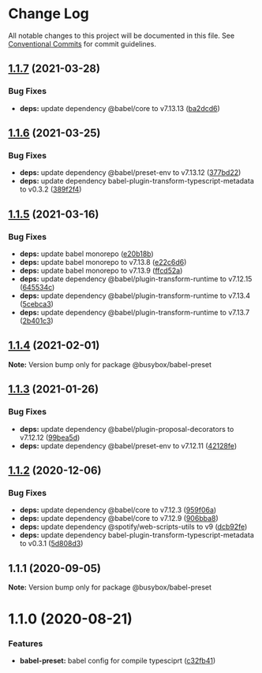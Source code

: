 # Change Log

All notable changes to this project will be documented in this file.
See [Conventional Commits](https://conventionalcommits.org) for commit guidelines.

## [1.1.7](https://github.com/davidNHK/busybox/compare/@busybox/babel-preset@1.1.6...@busybox/babel-preset@1.1.7) (2021-03-28)


### Bug Fixes

* **deps:** update dependency @babel/core to v7.13.13 ([ba2dcd6](https://github.com/davidNHK/busybox/commit/ba2dcd667a270fe1a24726de80b65387ae42d985))





## [1.1.6](https://github.com/davidNHK/busybox/compare/@busybox/babel-preset@1.1.5...@busybox/babel-preset@1.1.6) (2021-03-25)


### Bug Fixes

* **deps:** update dependency @babel/preset-env to v7.13.12 ([377bd22](https://github.com/davidNHK/busybox/commit/377bd2268e4836e11f0207f15616957fd7e0022c))
* **deps:** update dependency babel-plugin-transform-typescript-metadata to v0.3.2 ([389f2f4](https://github.com/davidNHK/busybox/commit/389f2f48220256e061c61f56022134bd191598ea))





## [1.1.5](https://github.com/davidNHK/busybox/compare/@busybox/babel-preset@1.1.4...@busybox/babel-preset@1.1.5) (2021-03-16)


### Bug Fixes

* **deps:** update babel monorepo ([e20b18b](https://github.com/davidNHK/busybox/commit/e20b18b25ab7a9a9231a96df90e420aca3ab12a3))
* **deps:** update babel monorepo to v7.13.8 ([e22c6d6](https://github.com/davidNHK/busybox/commit/e22c6d6ef40c36ae9071f2795868302605a1870a))
* **deps:** update babel monorepo to v7.13.9 ([ffcd52a](https://github.com/davidNHK/busybox/commit/ffcd52a2292ba9e92978b235232c2b591f2c33cf))
* **deps:** update dependency @babel/plugin-transform-runtime to v7.12.15 ([645534c](https://github.com/davidNHK/busybox/commit/645534c01a19105f1ad69a0615baa8d124bffd39))
* **deps:** update dependency @babel/plugin-transform-runtime to v7.13.4 ([5cebca3](https://github.com/davidNHK/busybox/commit/5cebca329c6bdba7473dfa56544fe32d47ba25ea))
* **deps:** update dependency @babel/plugin-transform-runtime to v7.13.7 ([2b401c3](https://github.com/davidNHK/busybox/commit/2b401c3a04b8fb214c67b127bfeb54b052d010a2))





## [1.1.4](https://github.com/davidNHK/busybox/compare/@busybox/babel-preset@1.1.3...@busybox/babel-preset@1.1.4) (2021-02-01)

**Note:** Version bump only for package @busybox/babel-preset





## [1.1.3](https://github.com/davidNHK/busybox/compare/@busybox/babel-preset@1.1.2...@busybox/babel-preset@1.1.3) (2021-01-26)


### Bug Fixes

* **deps:** update dependency @babel/plugin-proposal-decorators to v7.12.12 ([99bea5d](https://github.com/davidNHK/busybox/commit/99bea5dba5368613488650ca86e4a141547f9382))
* **deps:** update dependency @babel/preset-env to v7.12.11 ([42128fe](https://github.com/davidNHK/busybox/commit/42128feefde7a81b23634ce693bc72273f6a8805))





## [1.1.2](https://github.com/davidNHK/busybox/compare/@busybox/babel-preset@1.1.1...@busybox/babel-preset@1.1.2) (2020-12-06)


### Bug Fixes

* **deps:** update dependency @babel/core to v7.12.3 ([959f06a](https://github.com/davidNHK/busybox/commit/959f06a403cacfd0860e1d35e92c4b5687d410e1))
* **deps:** update dependency @babel/core to v7.12.9 ([906bba8](https://github.com/davidNHK/busybox/commit/906bba8f3e654a6c515be1c5720530efa2864dbc))
* **deps:** update dependency @spotify/web-scripts-utils to v9 ([dcb92fe](https://github.com/davidNHK/busybox/commit/dcb92fe95a239b1668f9ae5a0735b31e402421c1))
* **deps:** update dependency babel-plugin-transform-typescript-metadata to v0.3.1 ([5d808d3](https://github.com/davidNHK/busybox/commit/5d808d337eae82a7ea71edeb59c9919b8a4da39b))





## 1.1.1 (2020-09-05)

**Note:** Version bump only for package @busybox/babel-preset





# 1.1.0 (2020-08-21)


### Features

* **babel-preset:** babel config for compile typesciprt ([c32fb41](https://github.com/davidNHK/busybox/commit/c32fb414f726d755f9a590fb35137b8f45dce72e))

